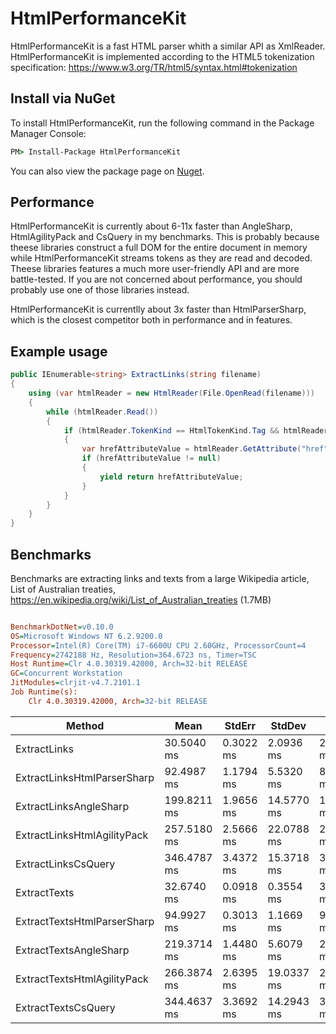 # HtmlPerformanceKit
HtmlPerformanceKit is a fast HTML parser whith a similar API as XmlReader. HtmlPerformanceKit is implemented according to the HTML5 tokenization specification:
https://www.w3.org/TR/html5/syntax.html#tokenization

## Install via NuGet
To install HtmlPerformanceKit, run the following command in the Package Manager Console:

```cmd
PM> Install-Package HtmlPerformanceKit
```
You can also view the package page on [Nuget](https://www.nuget.org/packages/HtmlPerformanceKit/).

## Performance
HtmlPerformanceKit is currently about 6-11x faster than AngleSharp, HtmlAgilityPack and CsQuery in my benchmarks. 
This is probably because theese libraries construct a full DOM for the entire document in memory while HtmlPerformanceKit streams tokens as they are read and decoded. 
Theese libraries features a much more user-friendly API and are more battle-tested. If you are not concerned about performance, you should probably use one of those libraries instead. 

HtmlPerformanceKit is currentlly about 3x faster than HtmlParserSharp, which is the closest competitor both in performance and in features.

## Example usage
```csharp
public IEnumerable<string> ExtractLinks(string filename)
{
    using (var htmlReader = new HtmlReader(File.OpenRead(filename)))
    {
        while (htmlReader.Read())
        {
            if (htmlReader.TokenKind == HtmlTokenKind.Tag && htmlReader.Name == "a")
            {
                var hrefAttributeValue = htmlReader.GetAttribute("href");
                if (hrefAttributeValue != null)
                {
                    yield return hrefAttributeValue;
                }
            }
        }
    }
}
```

## Benchmarks
Benchmarks are extracting links and texts from a large Wikipedia article, List of Australian treaties, https://en.wikipedia.org/wiki/List_of_Australian_treaties (1.7MB)

``` ini

BenchmarkDotNet=v0.10.0
OS=Microsoft Windows NT 6.2.9200.0
Processor=Intel(R) Core(TM) i7-6600U CPU 2.60GHz, ProcessorCount=4
Frequency=2742188 Hz, Resolution=364.6723 ns, Timer=TSC
Host Runtime=Clr 4.0.30319.42000, Arch=32-bit RELEASE
GC=Concurrent Workstation
JitModules=clrjit-v4.7.2101.1
Job Runtime(s):
	Clr 4.0.30319.42000, Arch=32-bit RELEASE


```
|                      Method |        Mean |    StdErr |     StdDev |      Median |
|---------------------------- |------------ |---------- |----------- |------------ |
| ExtractLinks |  30.5040 ms | 0.3022 ms |  2.0936 ms |  29.8002 ms |
| ExtractLinksHtmlParserSharp |  92.4987 ms | 1.1794 ms |  5.5320 ms |  89.6711 ms |
| ExtractLinksAngleSharp | 199.8211 ms | 1.9656 ms | 14.5770 ms | 194.6425 ms |
| ExtractLinksHtmlAgilityPack | 257.5180 ms | 2.5666 ms | 22.0788 ms | 250.6009 ms |
| ExtractLinksCsQuery | 346.4787 ms | 3.4372 ms | 15.3718 ms | 342.9341 ms |
| ExtractTexts |  32.6740 ms | 0.0918 ms |  0.3554 ms |  32.6529 ms |
| ExtractTextsHtmlParserSharp |  94.9927 ms | 0.3013 ms |  1.1669 ms |  95.0740 ms |
| ExtractTextsAngleSharp | 219.3714 ms | 1.4480 ms |  5.6079 ms | 218.1780 ms |
| ExtractTextsHtmlAgilityPack | 266.3874 ms | 2.6395 ms | 19.0337 ms | 260.1867 ms |
| ExtractTextsCsQuery | 344.4637 ms | 3.3692 ms | 14.2943 ms | 336.0718 ms |

